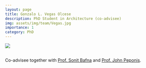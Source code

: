 ```yaml
---
layout: page
title: Gonzalo L. Vegas Olcese
description: PhD Student in Architecture (co-advisee)
img: assets/img/team/Vegas.jpg
importance: 1
category: PhD
---
```


<div class="profile"> 
<img src="/assets/img/team/Vegas.jpg" class="img-fluid z-depth-1 rounded"/>
</div>
<br>

Co-advisee together with [Prof. Sonit Bafna](https://arch.gatech.edu/people/sonit-bafna) and [Prof. John Peponis](https://arch.gatech.edu/people/john-peponis).
